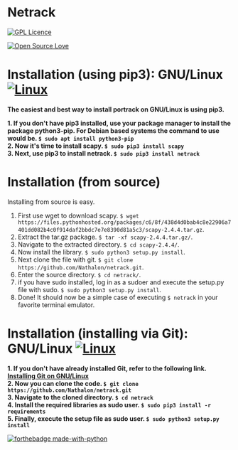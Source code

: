 Netrack
=======================================================================================================================
[![GPL Licence](https://badges.frapsoft.com/os/gpl/gpl-150x33.png?v=103)](https://opensource.org/licenses/GPL-3.0/)

[![Open Source Love](https://badges.frapsoft.com/os/v2/open-source-175x29.png?v=103)](https://github.com/ellerbrock/open-source-badges/)

Installation (using pip3): GNU/Linux [![Linux](https://svgshare.com/i/Zhy.svg)](https://svgshare.com/i/Zhy.svg)
=======================================================================================================================

**The easiest and best way to install portrack on GNU/Linux is using pip3.**  

**1. If you don't have pip3 installed, use your package manager to install the package python3-pip. For Debian based systems
   the command to use would be. `$ sudo apt install python3-pip`**  
**2. Now it's time to install scapy. `$ sudo pip3 install scapy`**  
**3. Next, use pip3 to install netrack. `$ sudo pip3 install netrack`**  

Installation (from source)
==========================

Installing from source is easy.

1. First use wget to download scapy. `$ wget https://files.pythonhosted.org/packages/c6/8f/438d4d0bab4c8e22906a7401dd082b4c0f914daf2bbdc7e7e8390d81a5c3/scapy-2.4.4.tar.gz`.
2. Extract the tar.gz package. `$ tar -xf scapy-2.4.4.tar.gz/`.
3. Navigate to the extracted directory. `$ cd scapy-2.4.4/`.
4. Now install the library. `$ sudo python3 setup.py install`.
5. Next clone the file with git. `$ git clone https://github.com/Nathalon/netrack.git`.
6. Enter the source directory. `$ cd netrack/`.
7. if you have sudo installed, log in as a sudoer and execute the setup.py file with sudo. `$ sudo python3 setup.py install`.
8. Done! It should now be a simple case of executing `$ netrack` in your favorite terminal emulator.


Installation (installing via Git): GNU/Linux [![Linux](https://svgshare.com/i/Zhy.svg)](https://svgshare.com/i/Zhy.svg)
=======================================================================================================================

**1. If you don't have already installed Git, refer to the following link. [Installing Git on GNU/Linux](https://git-scm.com/book/en/v2/Getting-Started-Installing-Git)**  
**2. Now you can clone the code. `$ git clone https://github.com/Nathalon/netrack.git`**  
**3. Navigate to the cloned directory. `$ cd netrack`**  
**4. Install the required libraries as sudo user. `$ sudo pip3 install -r requirements`**  
**5. Finally, execute the setup file as sudo user. `$ sudo python3 setup.py install`**  

[![forthebadge made-with-python](http://ForTheBadge.com/images/badges/made-with-python.svg)](https://www.python.org/)
